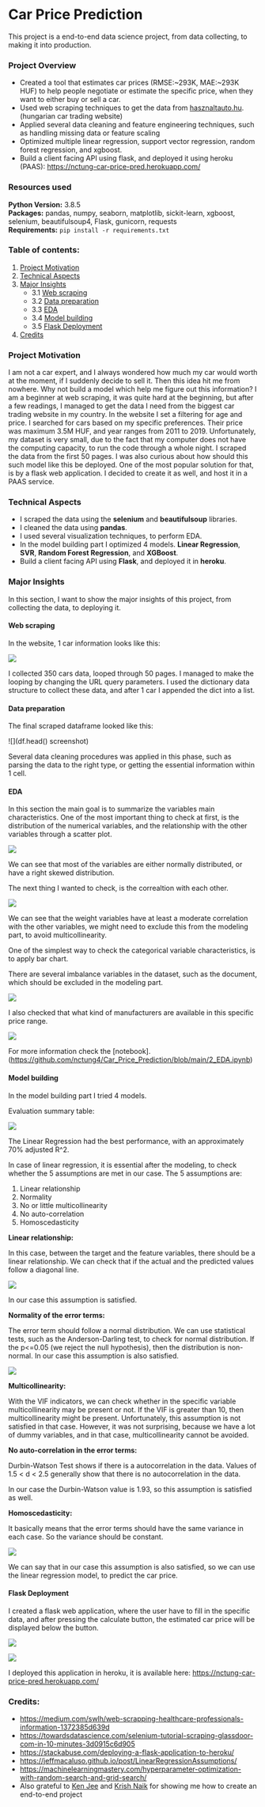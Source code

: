 # Car Price Prediction

This project is a end-to-end data science project, from data collecting, to making it into production.

### Project Overview
* Created a tool that estimates car prices (RMSE:~293K, MAE:~293K HUF) to help people negotiate or estimate the specific price, when they want to either buy or sell a car.
* Used web scraping techniques to get the data from [hasznaltauto.hu](https://www.hasznaltauto.hu/). (hungarian car trading website)
* Applied several data cleaning and feature engineering techniques, such as handling missing data or feature scaling
* Optimized multiple linear regression, support vector regression, random forest regression, and xgboost.
* Build a client facing API using flask, and deployed it using heroku (PAAS): https://nctung-car-price-pred.herokuapp.com/

### Resources used
**Python Version:** 3.8.5 <br>
**Packages:** pandas, numpy, seaborn, matplotlib, sickit-learn, xgboost, selenium, beautifulsoup4, Flask, gunicorn, requests <br>
**Requirements:** ```pip install -r requirements.txt```  
 
### Table of contents:
1. [Project Motivation](#project-motivation)
2. [Technical Aspects](#technical-aspects)
3. [Major Insights](major-insights)
    * 3.1 [Web scraping](#web-scraping)
    * 3.2 [Data preparation](#data-preparation)
    * 3.3 [EDA](#eda)
    * 3.4 [Model building](#model-building)
    * 3.5 [Flask Deployment](#flask-deployment)
4. [Credits](#credits)

### Project Motivation
I am not a car expert, and I always wondered how much my car would worth at the moment, if I suddenly decide to sell it. Then this idea hit me from nowhere. Why not build a model which help me figure out this information? I am a beginner at web scraping, it was quite hard at the beginning, but after a few readings, I managed to get the data I need from the biggest car trading website in my country. In the website I set a filtering for age and price. I searched for cars based on my specific preferences. Their price was maximum 3.5M HUF, and year ranges from 2011 to 2019. Unfortunately, my dataset is very small, due to the fact that my computer does not have the computing capacity, to run the code through a whole night. I scraped the data from the first 50 pages. I was also curious about how should this such model like this be deployed. One of the most popular solution for that, is by a flask web application. I decided to create it as well, and host it in a PAAS service.

### Technical Aspects
* I scraped the data using the **selenium** and **beautifulsoup** libraries.
* I cleaned the data using **pandas**.
* I used several visualization techniques, to perform EDA.
* In the model building part I optimized 4 models. **Linear Regression**, **SVR**, **Random Forest Regression**, and **XGBoost**.
* Build a client facing API using **Flask**, and deployed it in **heroku**.

### Major Insights
In this section, I want to show the major insights of this project, from collecting the data, to deploying it.

#### Web scraping
In the website, 1 car information looks like this:

![](https://github.com/nctung4/Car_Price_Prediction/blob/main/plots/web_scrape_page.png)

I collected 350 cars data, looped through 50 pages. I managed to make the looping by changing the URL query parameters. I used the dictionary data structure to collect these data, and after 1 car I appended the dict into a list. 

#### Data preparation
The final scraped dataframe looked like this:

![](df.head() screenshot)

Several data cleaning procedures was applied in this phase, such as parsing the data to the right type, or getting the essential information within 1 cell.

#### EDA
In this section the main goal is to summarize the variables main characteristics. One of the most important thing to check at first, is the distribution of the numerical variables, and the relationship with the other variables through a scatter plot.

![](https://github.com/nctung4/Car_Price_Prediction/blob/main/plots/pairplot.png)

We can see that most of the variables are either normally distributed, or have a right skewed distribution. 

The next thing I wanted to check, is the correaltion with each other.

![](https://github.com/nctung4/Car_Price_Prediction/blob/main/plots/corr_plot.png)

We can see that the weight variables have at least a moderate correlation with the other variables, we might need to exclude this from the modeling part, to avoid multicollinearity.

One of the simplest way to check the categorical variable characteristics, is to apply bar chart.

There are several imbalance variables in the dataset, such as the document, which should be excluded in the modeling part. 

![](https://github.com/nctung4/Car_Price_Prediction/blob/main/plots/docment_bar.png)

I also checked that what kind of manufacturers are available in this specific price range.

![](https://github.com/nctung4/Car_Price_Prediction/blob/main/plots/manufacturer.png)

For more information check the [notebook].(https://github.com/nctung4/Car_Price_Prediction/blob/main/2_EDA.ipynb)

#### Model building
In the model building part I tried 4 models. 

Evaluation summary table:

![](https://github.com/nctung4/Car_Price_Prediction/blob/main/plots/eval.png)

The Linear Regression had the best performance, with an approximately 70% adjusted R^2.

In case of linear regression, it is essential after the modeling, to check whether the 5 assumptions are met in our case. The 5 assumptions are:
1. Linear relationship
2. Normality 
3. No or little multicollinearity
4. No auto-correlation
5. Homoscedasticity

**Linear relationship:**

In this case, between the target and the feature variables, there should be a linear relationship. We can check that if the actual and the predicted values follow a diagonal line.

![](https://github.com/nctung4/Car_Price_Prediction/blob/main/plots/linearitycheck.png)

In our case this assumption is satisfied.

**Normality of the error terms:**

The error term should follow a normal distribution. We can use statistical tests, such as the Anderson-Darling test, to check for normal distribution. If the p<=0.05 (we reject the null hypothesis), then the distribution is non-normal. In our case this assumption is also satisfied.

![](https://github.com/nctung4/Car_Price_Prediction/blob/main/plots/normality.png)

**Multicollinearity:**

With the VIF indicators, we can check whether in the specific variable multicollinearity may be present or not. If the VIF is greater than 10, then multicollinearity might be present. Unfortunately, this assumption is not satisfied in that case. However, it was not surprising, because we have a lot of dummy variables, and in that case, multicollinearity cannot be avoided. 

**No auto-correlation in the error terms:**

Durbin-Watson Test shows if there is a autocorrelation in the data.
Values of 1.5 < d < 2.5 generally show that there is no autocorrelation in the data.

In our case the Durbin-Watson value is 1.93, so this assumption is satisfied as well.

**Homoscedasticity:**

It basically means that the error terms should have the same variance in each case. So the variance should be constant.

![](https://github.com/nctung4/Car_Price_Prediction/blob/main/plots/homoscedasticiy.png)

We can say that in our case this assumption is also satisfied, so we can use the linear regression model, to predict the car price.

#### Flask Deployment

I created a flask web application, where the user have to fill in the specific data, and after pressing the calculate button, the estimated car price will be displayed below the button.

![](https://github.com/nctung4/Car_Price_Prediction/blob/main/plots/frontend_app.png)

![](https://github.com/nctung4/Car_Price_Prediction/blob/main/plots/pred_app.png)

I deployed this application in heroku, it is available here: https://nctung-car-price-pred.herokuapp.com/

### Credits:
* https://medium.com/swlh/web-scrapping-healthcare-professionals-information-1372385d639d
* https://towardsdatascience.com/selenium-tutorial-scraping-glassdoor-com-in-10-minutes-3d0915c6d905
* https://stackabuse.com/deploying-a-flask-application-to-heroku/
* https://jeffmacaluso.github.io/post/LinearRegressionAssumptions/
* https://machinelearningmastery.com/hyperparameter-optimization-with-random-search-and-grid-search/
* Also grateful to [Ken Jee](https://www.linkedin.com/in/kenjee/) and [Krish Naik](https://www.linkedin.com/in/naikkrish/?originalSubdomain=in) for showing me how to create an end-to-end project 

